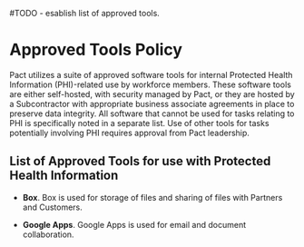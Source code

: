 #TODO - esablish list of approved tools.

# Approved Tools Policy

Pact utilizes a suite of approved software tools for internal Protected Health Information (PHI)-related use by workforce members. These software tools are either self-hosted, with security managed by Pact, or they are hosted by a Subcontractor with appropriate business associate agreements in place to preserve data integrity.  All software that cannot be used for tasks relating to PHI is specifically noted in a separate list. Use of other tools for tasks potentially involving PHI requires approval from Pact leadership.

## List of Approved Tools for use with Protected Health Information

* **Box**. Box is used for storage of files and sharing of files with Partners and Customers.

* **Google Apps**. Google Apps is used for email and document collaboration.
